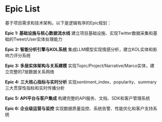 # Epic List

基于项目需求和技术架构，以下是逻辑有序的Epic规划：

**Epic 1: 基础设施与核心数据流水线**
建立项目基础设施、实现Twitter数据采集和基础的Tweet/User实体处理能力

**Epic 2: 智能分析引擎与KOL系统**
集成LLM模型实现情感分析，建立KOL实体和影响力评分系统

**Epic 3: 多层实体架构与关系建模**
实现Topic/Project/Narrative/Marco实体，建立完整的7层数据关系网络

**Epic 4: 三大核心指标与实时分析**
实现sentiment_index、popularity、summary三大贯穿性指标和实时传播分析

**Epic 5: API平台与客户集成**
构建完整的API服务、文档、SDK和客户管理系统

**Epic 6: 企业级运营与监控**
实现数据质量监控、系统告警、性能优化和客户支持系统

